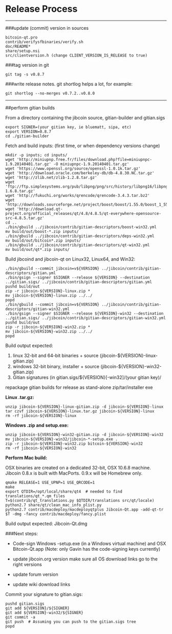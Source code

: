 Release Process
====================

* * *

###update (commit) version in sources


	bitcoin-qt.pro
	contrib/verifysfbinaries/verify.sh
	doc/README*
	share/setup.nsi
	src/clientversion.h (change CLIENT_VERSION_IS_RELEASE to true)

###tag version in git

	git tag -s v0.8.7

###write release notes. git shortlog helps a lot, for example:

	git shortlog --no-merges v0.7.2..v0.8.0

* * *

##perform gitian builds

 From a directory containing the jibcoin source, gitian-builder and gitian.sigs
  
	export SIGNER=(your gitian key, ie bluematt, sipa, etc)
	export VERSION=0.8.7
	cd ./gitian-builder

 Fetch and build inputs: (first time, or when dependency versions change)

	mkdir -p inputs; cd inputs/
	wget 'http://miniupnp.free.fr/files/download.php?file=miniupnpc-1.9.20140401.tar.gz' -O miniupnpc-1.9.20140401.tar.gz'
	wget 'https://www.openssl.org/source/openssl-1.0.1k.tar.gz'
	wget 'http://download.oracle.com/berkeley-db/db-4.8.30.NC.tar.gz'
	wget 'http://zlib.net/zlib-1.2.8.tar.gz'
	wget 'ftp://ftp.simplesystems.org/pub/libpng/png/src/history/libpng16/libpng-1.6.8.tar.gz'
	wget 'http://fukuchi.org/works/qrencode/qrencode-3.4.3.tar.bz2'
	wget 'http://downloads.sourceforge.net/project/boost/boost/1.55.0/boost_1_55_0.tar.bz2'
	wget 'http://download.qt-project.org/official_releases/qt/4.8/4.8.5/qt-everywhere-opensource-src-4.8.5.tar.gz'
	cd ..
	./bin/gbuild ../jibcoin/contrib/gitian-descriptors/boost-win32.yml
	mv build/out/boost-*.zip inputs/
	./bin/gbuild ../jibcoin/contrib/gitian-descriptors/deps-win32.yml
	mv build/out/bitcoin*.zip inputs/
	./bin/gbuild ../jibcoin/contrib/gitian-descriptors/qt-win32.yml
	mv build/out/qt*.zip inputs/

 Build jibcoind and jibcoin-qt on Linux32, Linux64, and Win32:
  
	./bin/gbuild --commit jibcoin=v${VERSION} ../jibcoin/contrib/gitian-descriptors/gitian.yml
	./bin/gsign --signer $SIGNER --release ${VERSION} --destination ../gitian.sigs/ ../jibcoin/contrib/gitian-descriptors/gitian.yml
	pushd build/out
	zip -r jibcoin-${VERSION}-linux.zip *
	mv jibcoin-${VERSION}-linux.zip ../../
	popd
	./bin/gbuild --commit jibcoin=v${VERSION} ../jibcoin/contrib/gitian-descriptors/gitian-win32.yml
	./bin/gsign --signer $SIGNER --release ${VERSION}-win32 --destination ../gitian.sigs/ ../jibcoin/contrib/gitian-descriptors/gitian-win32.yml
	pushd build/out
	zip -r jibcoin-${VERSION}-win32.zip *
	mv jibcoin-${VERSION}-win32.zip ../../
	popd

  Build output expected:

  1. linux 32-bit and 64-bit binaries + source (jibcoin-${VERSION}-linux-gitian.zip)
  2. windows 32-bit binary, installer + source (jibcoin-${VERSION}-win32-gitian.zip)
  3. Gitian signatures (in gitian.sigs/${VERSION}[-win32]/(your gitian key)/

repackage gitian builds for release as stand-alone zip/tar/installer exe

**Linux .tar.gz:**

	unzip jibcoin-${VERSION}-linux-gitian.zip -d jibcoin-${VERSION}-linux
	tar czvf jibcoin-${VERSION}-linux.tar.gz jibcoin-${VERSION}-linux
	rm -rf jibcoin-${VERSION}-linux

**Windows .zip and setup.exe:**

	unzip jibcoin-${VERSION}-win32-gitian.zip -d jibcoin-${VERSION}-win32
	mv jibcoin-${VERSION}-win32/jibcoin-*-setup.exe .
	zip -r jibcoin-${VERSION}-win32.zip bitcoin-${VERSION}-win32
	rm -rf jibcoin-${VERSION}-win32

**Perform Mac build:**

  OSX binaries are created on a dedicated 32-bit, OSX 10.6.8 machine.
  Jibcoin 0.8.x is built with MacPorts.  0.9.x will be Homebrew only.

	qmake RELEASE=1 USE_UPNP=1 USE_QRCODE=1
	make
	export QTDIR=/opt/local/share/qt4  # needed to find translations/qt_*.qm files
	T=$(contrib/qt_translations.py $QTDIR/translations src/qt/locale)
	python2.7 share/qt/clean_mac_info_plist.py
	python2.7 contrib/macdeploy/macdeployqtplus Jibcoin-Qt.app -add-qt-tr $T -dmg -fancy contrib/macdeploy/fancy.plist

 Build output expected: Jibcoin-Qt.dmg

###Next steps:

* Code-sign Windows -setup.exe (in a Windows virtual machine) and
  OSX Bitcoin-Qt.app (Note: only Gavin has the code-signing keys currently)

* update jibcoin.org version
  make sure all OS download links go to the right versions

* update forum version

* update wiki download links

Commit your signature to gitian.sigs:

	pushd gitian.sigs
	git add ${VERSION}/${SIGNER}
	git add ${VERSION}-win32/${SIGNER}
	git commit -a
	git push  # Assuming you can push to the gitian.sigs tree
	popd

